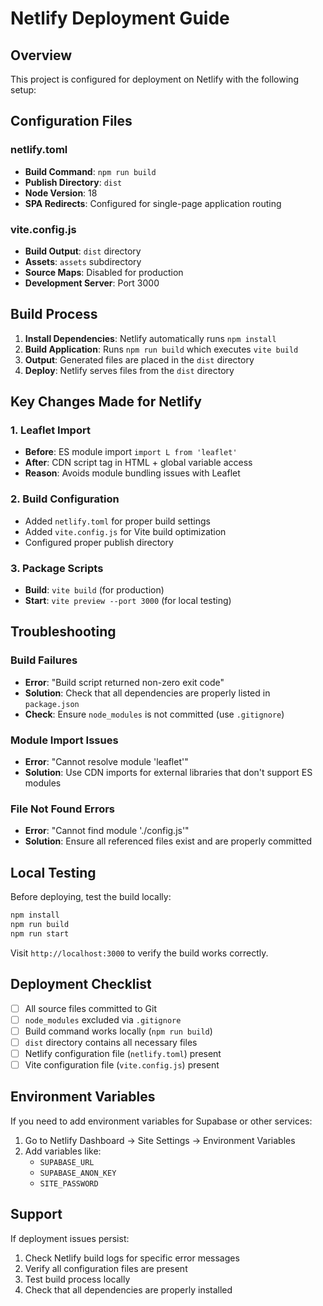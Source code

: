 # Netlify Deployment Guide

## Overview
This project is configured for deployment on Netlify with the following setup:

## Configuration Files

### netlify.toml
- **Build Command**: `npm run build`
- **Publish Directory**: `dist`
- **Node Version**: 18
- **SPA Redirects**: Configured for single-page application routing

### vite.config.js
- **Build Output**: `dist` directory
- **Assets**: `assets` subdirectory
- **Source Maps**: Disabled for production
- **Development Server**: Port 3000

## Build Process

1. **Install Dependencies**: Netlify automatically runs `npm install`
2. **Build Application**: Runs `npm run build` which executes `vite build`
3. **Output**: Generated files are placed in the `dist` directory
4. **Deploy**: Netlify serves files from the `dist` directory

## Key Changes Made for Netlify

### 1. Leaflet Import
- **Before**: ES module import `import L from 'leaflet'`
- **After**: CDN script tag in HTML + global variable access
- **Reason**: Avoids module bundling issues with Leaflet

### 2. Build Configuration
- Added `netlify.toml` for proper build settings
- Added `vite.config.js` for Vite build optimization
- Configured proper publish directory

### 3. Package Scripts
- **Build**: `vite build` (for production)
- **Start**: `vite preview --port 3000` (for local testing)

## Troubleshooting

### Build Failures
- **Error**: "Build script returned non-zero exit code"
- **Solution**: Check that all dependencies are properly listed in `package.json`
- **Check**: Ensure `node_modules` is not committed (use `.gitignore`)

### Module Import Issues
- **Error**: "Cannot resolve module 'leaflet'"
- **Solution**: Use CDN imports for external libraries that don't support ES modules

### File Not Found Errors
- **Error**: "Cannot find module './config.js'"
- **Solution**: Ensure all referenced files exist and are properly committed

## Local Testing

Before deploying, test the build locally:

```bash
npm install
npm run build
npm run start
```

Visit `http://localhost:3000` to verify the build works correctly.

## Deployment Checklist

- [ ] All source files committed to Git
- [ ] `node_modules` excluded via `.gitignore`
- [ ] Build command works locally (`npm run build`)
- [ ] `dist` directory contains all necessary files
- [ ] Netlify configuration file (`netlify.toml`) present
- [ ] Vite configuration file (`vite.config.js`) present

## Environment Variables

If you need to add environment variables for Supabase or other services:

1. Go to Netlify Dashboard → Site Settings → Environment Variables
2. Add variables like:
   - `SUPABASE_URL`
   - `SUPABASE_ANON_KEY`
   - `SITE_PASSWORD`

## Support

If deployment issues persist:
1. Check Netlify build logs for specific error messages
2. Verify all configuration files are present
3. Test build process locally
4. Check that all dependencies are properly installed
